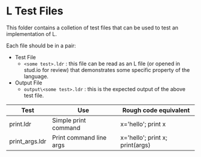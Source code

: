 # L Test Files

This folder contains a colletion of test files that can be used to test an implementation of L.

Each file should be in a pair:

* Test File
  * `<some test>.ldr` : this file can be read as an L file (or opened in stud.io for review) that demonstrates some specific property of the language.
* Output File
  * `output\<some test>.ldr` : this is the expected output of the above test file.

| Test         | Use     | Rough code equivalent |
|--------------|-----------|------------|
| print.ldr | Simple print command      | x='hello'; print x |
| print_args.ldr   | Print command line args | x='hello'; print x; print(args) |
